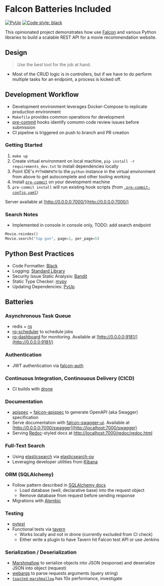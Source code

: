 # Falcon Batteries Included

[![PyUp](https://pyup.io/repos/github/alysivji/falcon-batteries-included/shield.svg)](https://pyup.io/account/repos/github/alysivji/falcon-batteries-included/) [![Code style: black](https://img.shields.io/badge/code%20style-black-000000.svg)](https://github.com/ambv/black)

This opinionated project demonstrates how use [Falcon](https://github.com/falconry/falcon) and various Python libraries to build a scalable REST API for a movie recommendation website.

## Design

> Use the best tool for the job at hand.

* Most of the CRUD logic is in controllers, but if we have to do perform multiple tasks for an endpoint, a process is kicked off.

## Development Workflow

* Development environment leverages Docker-Compose to replicate production environment
* `Makefile` provides common operations for development
* [pre-commit](https://pre-commit.com/) hooks identify comomn code review issues before submission
* CI pipeline is triggered on push to branch and PR creation

### Getting Started

1. `make up`
2. Create virtual environment on local machine, `pip install -r requirements_dev.txt` to install dependencies locally
3. Point IDE's `PYTHONPATH` to the `python` instance in the virtual environment from above to get autocomplete and other tooling working
4. Install [`pre-commit`](https://pre-commit.com/) on your development machine
5. `pre-commit install` will run existing hook scripts (from [`.pre-commit-config.yaml`](https://github.com/alysivji/falcon-batteries-included/blob/master/.pre-commit-config.yaml))

Server available at [http://0.0.0.0:7000/](http://0.0.0.0:7000/)

### Search Notes

* Implemented in console in console only, TODO: add search endpoint

```python
Movie.reindex()
Movie.search("top gun", page=1, per_page=5)
```

## Python Best Practices

* Code Formatter: [Black](https://github.com/ambv/black)
* Logging: [Standard Library](https://docs.python.org/3/library/logging.html)
* Security Issue Static Analysis: [Bandit](https://github.com/PyCQA/bandit)
* Static Type Checker: [mypy](https://mypy.readthedocs.io/en/latest/index.html)
* Updating Dependencies: [PyUp](https://pyup.io/)

## Batteries

### Asynchronous Task Queue

* redis + [rq](https://github.com/rq/rq)
* [rq-scheduler](https://github.com/rq/rq-scheduler) to schedule jobs
* [rq-dashboard](https://github.com/eoranged/rq-dashboard) for monitoring. Available at [http://0.0.0.0:9181/](http://0.0.0.0:9181/)

### Authentication

* JWT authentication via [falcon-auth](https://github.com/loanzen/falcon-auth)

### Continuous Integration, Continouous Delivery (CICD)

* CI builds with [drone](https://drone.io/)

### Documentation

* [apispec](https://github.com/marshmallow-code/apispec) + [falcon-apispec](https://github.com/alysivji/falcon-apispec) to generate OpenAPI (aka Swagger) specification
* Serve documentation with [falcon-swagger-ui](https://github.com/rdidyk/falcon-swagger-ui). Available at [http://0.0.0.0:7000/swagger](http://localhost:7000/swagger)
* Serving [Redoc](https://github.com/Rebilly/ReDoc)-styled docs at [http://localhost:7000/redoc/redoc.html](http://localhost:7000/redoc/redoc.html)

### Full-Text Search

* Using [elasticsearch](https://www.elastic.co/products/elasticsearch) via [elasticsearch-py](https://github.com/elastic/elasticsearch-py)
* Leveraging developer utilities from [Kibana](https://www.elastic.co/products/kibana)

### ORM (SQLAlchemy)

* Follow pattern described in [SQLAlchemy docs](http://docs.sqlalchemy.org/en/latest/orm/session_basics.html#when-do-i-construct-a-session-when-do-i-commit-it-and-when-do-i-close-it)
  * Load database (well, declarative base) into the request object
  * Remove database from request before sending response
* Migrations with [Alembic](http://alembic.zzzcomputing.com/en/latest/)

### Testing

* [pytest](https://docs.pytest.org/en/latest/)
* Functional tests via [tavern](https://taverntesting.github.io/)
  * Works locally and not in drone (currently excluded from CI check)
  * Either write a plugin to have Tavern hit Falcon test API or use Jenkins

### Serialization / Deserialization

* [Marshmallow](https://github.com/marshmallow-code/marshmallow) to serialize objects into JSON (response) and deserialize JSON into object (request)
* [webargs](https://github.com/sloria/webargs) to parse requests arguments (query string)
* [`toasted-marshmallow`](https://github.com/lyft/toasted-marshmallow) has 10x performance, investigate

